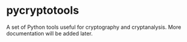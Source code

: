 # pycryptotools

A set of Python tools useful for cryptography and cryptanalysis.  More documentation will be added later.
